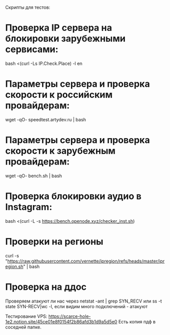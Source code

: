 ﻿Скрипты для тестов:

# Проверка IP сервера на блокировки зарубежными сервисами:
bash <(curl -Ls IP.Check.Place) -l en

# Параметры сервера и проверка скорости к российским провайдерам:
wget -qO- speedtest.artydev.ru | bash

# Параметры сервера и проверка скорости к зарубежным провайдерам:
wget -qO- bench.sh | bash

# Проверка блокировки аудио в Instagram:
bash <(curl -L -s https://bench.openode.xyz/checker_inst.sh)

# Проверки на регионы
curl -s "https://raw.githubusercontent.com/vernette/ipregion/refs/heads/master/ipregion.sh" | bash

# Проверка на ддос
Проверяем атакуют ли нас через netstat -ant | grep SYN_RECV или ss -t state SYN-RECV|wc -l, если видим много подключений - атакуют

Тестирование VPS:
https://scarce-hole-1e2.notion.site/45ce01e8f0154f2b86afd3b1d9a5d5e0
Есть копия пдф в соседней папке.